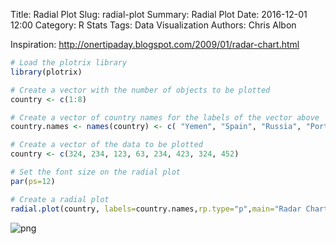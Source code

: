 Title: Radial Plot
Slug: radial-plot
Summary: Radial Plot
Date: 2016-12-01 12:00
Category: R Stats
Tags: Data Visualization
Authors: Chris Albon


Inspiration: http://onertipaday.blogspot.com/2009/01/radar-chart.html


```R
# Load the plotrix library
library(plotrix)
```


```R
# Create a vector with the number of objects to be plotted
country <- c(1:8)
```


```R
# Create a vector of country names for the labels of the vector above
country.names <- names(country) <- c( "Yemen", "Spain", "Russia", "Portugal", "Italy", "Kenya", "USA", "Iceland")
```


```R
# Create a vector of the data to be plotted
country <- c(324, 234, 123, 63, 234, 423, 324, 452)
```


```R
# Set the font size on the radial plot
par(ps=12)
```


```R
# Create a radial plot
radial.plot(country, labels=country.names,rp.type="p",main="Radar Chart", radial.lim=c(0,500),line.col="blue")
```


![png]({filename}/images/radial-plot_files/radial-plot_6_0.png)
